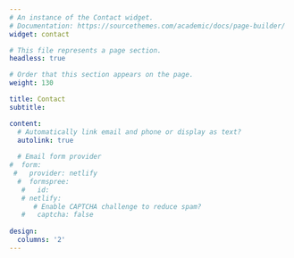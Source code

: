 ```yaml
---
# An instance of the Contact widget.
# Documentation: https://sourcethemes.com/academic/docs/page-builder/
widget: contact

# This file represents a page section.
headless: true

# Order that this section appears on the page.
weight: 130

title: Contact
subtitle:

content:
  # Automatically link email and phone or display as text?
  autolink: true
  
  # Email form provider
#  form:
 #   provider: netlify
  #  formspree:
   #   id:
   # netlify:
      # Enable CAPTCHA challenge to reduce spam?
   #   captcha: false
  
design:
  columns: '2'
---
```


